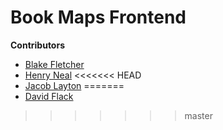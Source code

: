 # Book Maps Frontend

**Contributors**

- [Blake Fletcher](https://github.com/blkfltchr)
- [Henry Neal](https://github.com/henron1)
<<<<<<< HEAD
- [Jacob Layton](https://github.com/JacobLayton)
=======
- [David Flack](https://github.com/Zooheck)
>>>>>>> master
